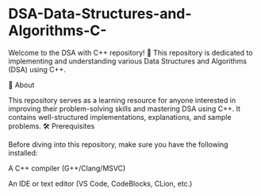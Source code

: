 # DSA-Data-Structures-and-Algorithms-C-
Welcome to the DSA with C++ repository! 🚀 This repository is dedicated to implementing and understanding various Data Structures and Algorithms (DSA) using C++.

📌 About

This repository serves as a learning resource for anyone interested in improving their problem-solving skills and mastering DSA using C++. It contains well-structured implementations, explanations, and sample problems.
🛠 Prerequisites

Before diving into this repository, make sure you have the following installed:

A C++ compiler (G++/Clang/MSVC)

An IDE or text editor (VS Code, CodeBlocks, CLion, etc.)
